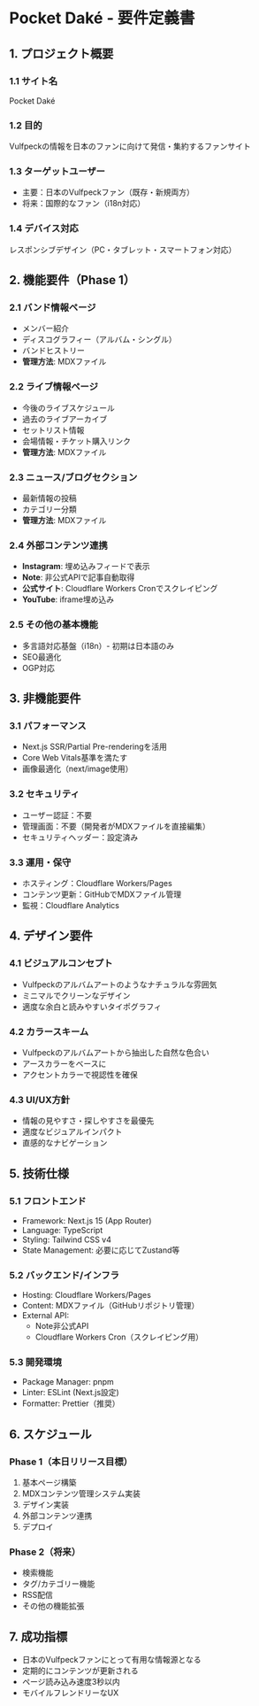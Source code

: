 # Pocket Daké - 要件定義書

## 1. プロジェクト概要

### 1.1 サイト名
Pocket Daké

### 1.2 目的
Vulfpeckの情報を日本のファンに向けて発信・集約するファンサイト

### 1.3 ターゲットユーザー
- 主要：日本のVulfpeckファン（既存・新規両方）
- 将来：国際的なファン（i18n対応）

### 1.4 デバイス対応
レスポンシブデザイン（PC・タブレット・スマートフォン対応）

## 2. 機能要件（Phase 1）

### 2.1 バンド情報ページ
- メンバー紹介
- ディスコグラフィー（アルバム・シングル）
- バンドヒストリー
- **管理方法**: MDXファイル

### 2.2 ライブ情報ページ
- 今後のライブスケジュール
- 過去のライブアーカイブ
- セットリスト情報
- 会場情報・チケット購入リンク
- **管理方法**: MDXファイル

### 2.3 ニュース/ブログセクション
- 最新情報の投稿
- カテゴリー分類
- **管理方法**: MDXファイル

### 2.4 外部コンテンツ連携
- **Instagram**: 埋め込みフィードで表示
- **Note**: 非公式APIで記事自動取得
- **公式サイト**: Cloudflare Workers Cronでスクレイピング
- **YouTube**: iframe埋め込み

### 2.5 その他の基本機能
- 多言語対応基盤（i18n）- 初期は日本語のみ
- SEO最適化
- OGP対応

## 3. 非機能要件

### 3.1 パフォーマンス
- Next.js SSR/Partial Pre-renderingを活用
- Core Web Vitals基準を満たす
- 画像最適化（next/image使用）

### 3.2 セキュリティ
- ユーザー認証：不要
- 管理画面：不要（開発者がMDXファイルを直接編集）
- セキュリティヘッダー：設定済み

### 3.3 運用・保守
- ホスティング：Cloudflare Workers/Pages
- コンテンツ更新：GitHubでMDXファイル管理
- 監視：Cloudflare Analytics

## 4. デザイン要件

### 4.1 ビジュアルコンセプト
- Vulfpeckのアルバムアートのようなナチュラルな雰囲気
- ミニマルでクリーンなデザイン
- 適度な余白と読みやすいタイポグラフィ

### 4.2 カラースキーム
- Vulfpeckのアルバムアートから抽出した自然な色合い
- アースカラーをベースに
- アクセントカラーで視認性を確保

### 4.3 UI/UX方針
- 情報の見やすさ・探しやすさを最優先
- 適度なビジュアルインパクト
- 直感的なナビゲーション

## 5. 技術仕様

### 5.1 フロントエンド
- Framework: Next.js 15 (App Router)
- Language: TypeScript
- Styling: Tailwind CSS v4
- State Management: 必要に応じてZustand等

### 5.2 バックエンド/インフラ
- Hosting: Cloudflare Workers/Pages
- Content: MDXファイル（GitHubリポジトリ管理）
- External API:
  - Note非公式API
  - Cloudflare Workers Cron（スクレイピング用）

### 5.3 開発環境
- Package Manager: pnpm
- Linter: ESLint (Next.js設定)
- Formatter: Prettier（推奨）

## 6. スケジュール

### Phase 1（本日リリース目標）
1. 基本ページ構築
2. MDXコンテンツ管理システム実装
3. デザイン実装
4. 外部コンテンツ連携
5. デプロイ

### Phase 2（将来）
- 検索機能
- タグ/カテゴリー機能
- RSS配信
- その他の機能拡張

## 7. 成功指標

- 日本のVulfpeckファンにとって有用な情報源となる
- 定期的にコンテンツが更新される
- ページ読み込み速度3秒以内
- モバイルフレンドリーなUX